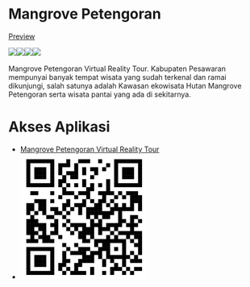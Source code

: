 # Mangrove Petengoran
[Preview](https://refrizar3003.github.io/mangrove-petengoran-virtual-reality-tour/assets/image/building-app-demo.gif)

<img src="https://refrizar3003.github.io/mangrove-petengoran-virtual-reality-tour/assets/image-1.jpg" height=250><img src="https://refrizar3003.github.io/mangrove-petengoran-virtual-reality-tour/assets/image/image-2.jpg" height=250><img src="https://refrizar3003.github.io/mangrove-petengoran-virtual-reality-tour/assets/image-3.jpg" height=250><img src="https://refrizar3003.github.io/mangrove-petengoran-virtual-reality-tour/assets/image/image-4.jpg" height=250>

Mangrove Petengoran Virtual Reality Tour. Kabupaten Pesawaran mempunyai banyak tempat wisata yang sudah terkenal dan ramai dikunjungi, salah satunya adalah Kawasan ekowisata Hutan Mangrove Petengoran serta wisata pantai yang ada di sekitarnya.
# Akses Aplikasi
* [Mangrove Petengoran Virtual Reality Tour](https://refrizar3003.github.io/mangrove-petengoran-virtual-reality-tour/)
* <img src="qrcode_115788772_40ef9f21f96291da2c1f89067a4f751d.png" height=250>
